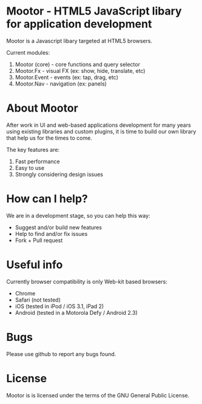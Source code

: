 ﻿
# Mootor - HTML5 JavaScript libary for application development

Mootor is a Javascript libary targeted at HTML5 browsers.

Current modules:

1) Mootor (core) - core functions and query selector
2) Mootor.Fx - visual FX (ex: show, hide, translate, etc)
3) Mootor.Event - events (ex: tap, drag, etc)
4) Mootor.Nav - navigation (ex: panels)

# About Mootor

After work in UI and web-based applications development for many years using existing libraries and custom plugins,
it is time to build our own library that help us for the times to come.

The key features are:

1) Fast performance
2) Easy to use
3) Strongly considering design issues

# How can I help?

We are in a development stage, so you can help this way:

* Suggest and/or build new features
* Help to find and/or fix issues
* Fork + Pull request

# Useful info

Currently browser compatibility is only Web-kit based browsers:

* Chrome
* Safari (not tested)
* iOS (tested in iPod / iOS 3.1, iPad 2)
* Android (tested in a Motorola Defy / Android 2.3)

# Bugs

Please use github to report any bugs found. 

# License

Mootor is is licensed under the terms of the GNU General Public License.